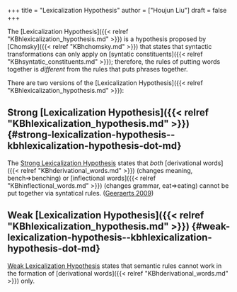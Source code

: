 +++
title = "Lexicalization Hypothesis"
author = ["Houjun Liu"]
draft = false
+++

The [Lexicalization Hypothesis]({{< relref "KBhlexicalization_hypothesis.md" >}}) is a hypothesis proposed by [Chomsky]({{< relref "KBhchomsky.md" >}}) that states that syntactic transformations can only apply on [syntatic constituents]({{< relref "KBhsyntatic_constituents.md" >}}); therefore, the rules of putting words together is _different_ from the rules that puts phrases together.

There are two versions of the [Lexicalization Hypothesis]({{< relref "KBhlexicalization_hypothesis.md" >}}):


## Strong [Lexicalization Hypothesis]({{< relref "KBhlexicalization_hypothesis.md" >}}) {#strong-lexicalization-hypothesis--kbhlexicalization-hypothesis-dot-md}

The [Strong Lexicalization Hypothesis](#strong-lexicalization-hypothesis--kbhlexicalization-hypothesis-dot-md) states that _both_ [derivational words]({{< relref "KBhderivational_words.md" >}}) (changes meaning, bench=&gt;benching) or [inflectional words]({{< relref "KBhinflectional_words.md" >}}) (changes grammar, eat=&gt;eating) cannot be put together via syntatical rules. (<a href="#citeproc_bib_item_1">Geeraerts 2009</a>)


## Weak [Lexicalization Hypothesis]({{< relref "KBhlexicalization_hypothesis.md" >}}) {#weak-lexicalization-hypothesis--kbhlexicalization-hypothesis-dot-md}

[Weak Lexicalization Hypothesis](#weak-lexicalization-hypothesis--kbhlexicalization-hypothesis-dot-md) states that semantic rules cannot work in the formation of [derivational words]({{< relref "KBhderivational_words.md" >}}) only.